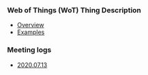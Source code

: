 ### Web of Things (WoT) Thing Description
   * [Overview](https://github.com/kaist-webeng/testbed-resource-controller/wiki/Thing-Description-Overview)
   * [Examples](https://github.com/kaist-webeng/testbed-resource-controller/wiki/Thing-Description-Examples)

### Meeting logs
- [2020.07.13](https://github.com/kaist-webeng/testbed-resource-controller/wiki/2020.07.13-Meeting-logs)